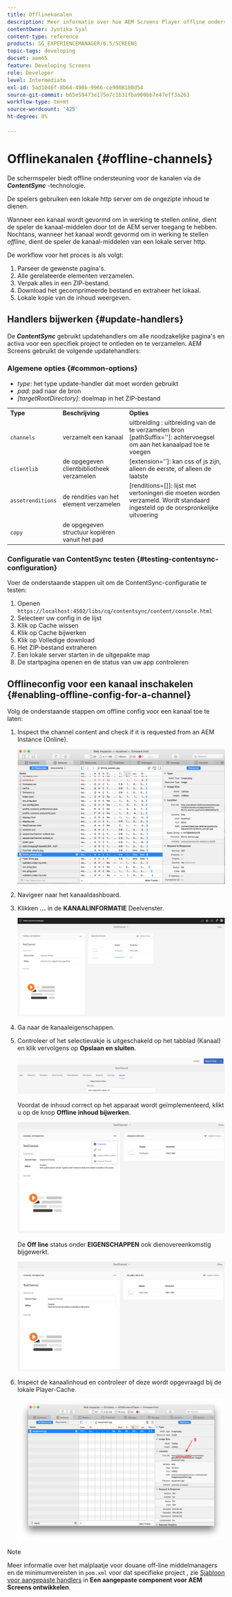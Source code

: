 ```yaml
---
title: Offlinekanalen
description: Meer informatie over hoe AEM Screens Player offline ondersteuning biedt voor kanalen met ContentSync technologie.
contentOwner: Jyotika Syal
content-type: reference
products: SG_EXPERIENCEMANAGER/6.5/SCREENS
topic-tags: developing
docset: aem65
feature: Developing Screens
role: Developer
level: Intermediate
exl-id: 5ad1046f-8b64-490b-9966-ce9008180d54
source-git-commit: b65e59473e175e7c1b31fba900bb7e47eff3a263
workflow-type: tm+mt
source-wordcount: '425'
ht-degree: 0%

---
```


# Offlinekanalen {#offline-channels}

De schermspeler biedt offline ondersteuning voor de kanalen via de ***ContentSync*** -technologie.

De spelers gebruiken een lokale http server om de ongezipte inhoud te dienen.

Wanneer een kanaal wordt gevormd om in werking te stellen *online*, dient de speler de kanaal-middelen door tot de AEM server toegang te hebben. Nochtans, wanneer het kanaal wordt gevormd om in werking te stellen *offline*, dient de speler de kanaal-middelen van een lokale server http.

De workflow voor het proces is als volgt:

1. Parseer de gewenste pagina&#39;s.
1. Alle gerelateerde elementen verzamelen.
1. Verpak alles in een ZIP-bestand.
1. Download het gecomprimeerde bestand en extraheer het lokaal.
1. Lokale kopie van de inhoud weergeven.

## Handlers bijwerken {#update-handlers}

De ***ContentSync*** gebruikt updatehandlers om alle noodzakelijke pagina&#39;s en activa voor een specifiek project te ontleden en te verzamelen. AEM Screens gebruikt de volgende updatehandlers:

### Algemene opties {#common-options}

* *type*: het type update-handler dat moet worden gebruikt
* *pad*: pad naar de bron
* *[targetRootDirectory]*: doelmap in het ZIP-bestand

<table>
 <tbody>
  <tr>
   <td><strong>Type</strong></td> 
   <td><strong>Beschrijving</strong></td> 
   <td><strong>Opties</strong></td> 
  </tr>
  <tr>
   <td><code>channels</code></td> 
   <td>verzamelt een kanaal</td> 
   <td>uitbreiding : uitbreiding van de te verzamelen bron<br /> [pathSuffix='']: achtervoegsel om aan het kanaalpad toe te voegen<br /> </td> 
  </tr>
  <tr>
   <td><code>clientlib</code></td> 
   <td>de opgegeven clientbibliotheek verzamelen</td> 
   <td>[extension='']: kan css of js zijn, alleen de eerste, of alleen de laatste</td> 
  </tr>
  <tr>
   <td><code>assetrenditions</code></td> 
   <td>de rendities van het element verzamelen</td> 
   <td>[renditions=[]]: lijst met vertoningen die moeten worden verzameld. Wordt standaard ingesteld op de oorspronkelijke uitvoering</td> 
  </tr>
  <tr>
   <td><code>copy</code></td> 
   <td>de opgegeven structuur kopiëren vanuit het pad</td> 
   <td> </td> 
  </tr>
 </tbody>
</table>

### Configuratie van ContentSync testen {#testing-contentsync-configuration}

Voer de onderstaande stappen uit om de ContentSync-configuratie te testen:

1. Openen `https://localhost:4502/libs/cq/contentsync/content/console.html`
1. Selecteer uw config in de lijst
1. Klik op Cache wissen
1. Klik op Cache bijwerken
1. Klik op Volledige download
1. Het ZIP-bestand extraheren
1. Een lokale server starten in de uitgepakte map
1. De startpagina openen en de status van uw app controleren

## Offlineconfig voor een kanaal inschakelen {#enabling-offline-config-for-a-channel}

Volg de onderstaande stappen om offline config voor een kanaal toe te laten:

1. Inspect the channel content and check if it is requested from an AEM Instance (Online).

   ![chlimage_1-24](assets/chlimage_1-24.png)

1. Navigeer naar het kanaaldashboard.
1. Klikken **...** in de **KANAALINFORMATIE** Deelvenster.

   ![chlimage_1-25](assets/chlimage_1-25.png)

1. Ga naar de kanaaleigenschappen.
1. Controleer of het selectievakje is uitgeschakeld op het tabblad (Kanaal) en klik vervolgens op **Opslaan en sluiten**.

   ![screen_shot_2017-12-19at122422pm](assets/screen_shot_2017-12-19at122422pm.png)

   Voordat de inhoud correct op het apparaat wordt geïmplementeerd, klikt u op de knop **Offline inhoud bijwerken**.

   ![screen_shot_2017-12-19at122637pm](assets/screen_shot_2017-12-19at122637pm.png)

   De **Off line** status onder **EIGENSCHAPPEN** ook dienovereenkomstig bijgewerkt.

   ![screen_shot_2017-12-19at124735pm](assets/screen_shot_2017-12-19at124735pm.png)

1. Inspect de kanaalinhoud en controleer of deze wordt opgevraagd bij de lokale Player-Cache.

   ![chlimage_1-26](assets/chlimage_1-26.png)

>[!NOTE]
>
>Meer informatie over het malplaatje voor douane off-line middelmanagers en de minimumvereisten in `pom.xml` voor dat specifieke project , zie [Sjabloon voor aangepaste handlers](/help/user-guide/developing-custom-component-tutorial-develop.md#custom-handlers) in **Een aangepaste component voor AEM Screens ontwikkelen**.
